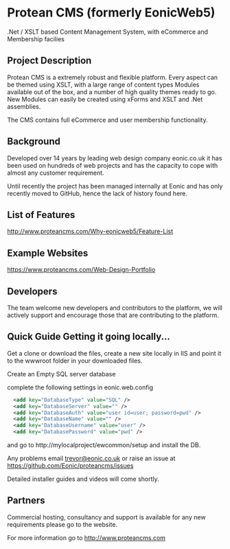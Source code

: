 # Protean CMS (formerly EonicWeb5)
.Net / XSLT based Content Management System, with eCommerce and Membership facilies

## Project Description
Protean CMS is a extremely robust and flexible platform. Every aspect can be themed using XSLT, with a large range of content types Modules available out of the box, and a number of high quality themes ready to go. New Modules can easily be created using xForms and XSLT and .Net assemblies.

The CMS contains full eCommerce and user membership functionality.

## Background
Developed over 14 years by leading web design company eonic.co.uk it has been used on hundreds of web projects and has the capacity to cope with almost any customer requirement.

Until recently the project has been managed internally at Eonic and has only recently moved to GitHub, hence the lack of history found here.

## List of Features
http://www.proteancms.com/Why-eonicweb5/Feature-List


## Example Websites
https://www.proteancms.com/Web-Design-Portfolio

## Developers
The team welcome new developers and contributors to the platform, we will actively support and encourage those that are contributing to the platform.

## Quick Guide Getting it going locally...

Get a clone or download the files, create a new site locally in IIS and point it to the wwwroot folder in your downloaded files.

Create an Empty SQL server database

complete the following settings in eonic.web.config
```xml
  <add key="DatabaseType" value="SQL" />
  <add key="DatabaseServer" value="" />
  <add key="DatabaseAuth" value="user id=user; password=pwd" />
  <add key="DatabaseName" value="" />
  <add key="DatabaseUsername" value="user" />
  <add key="DatabasePassword" value="pwd" />
```
  and go to http://mylocalproject/ewcommon/setup and install the DB.

  Any problems email trevor@eonic.co.uk or raise an issue at
  https://github.com/Eonic/proteancms/issues

  Detailed installer guides and videos will come shortly.


## Partners
Commercial hosting, consultancy and support is available for any new requirements please go to the website.

For more information go to http://www.proteancms.com



